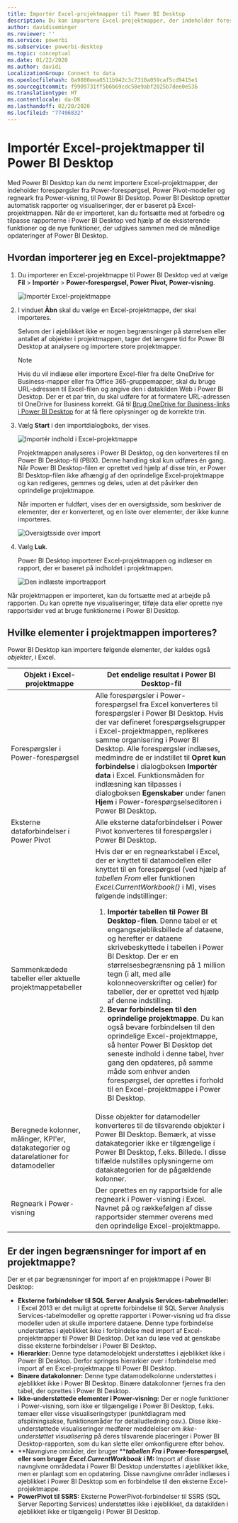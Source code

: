 ```yaml
---
title: Importér Excel-projektmapper til Power BI Desktop
description: Du kan importere Excel-projektmapper, der indeholder forespørgsler fra Power-forespørgsel, Power Pivot-modeller og regneark fra Power-visning, til Power BI Desktop.
author: davidiseminger
ms.reviewer: ''
ms.service: powerbi
ms.subservice: powerbi-desktop
ms.topic: conceptual
ms.date: 01/22/2020
ms.author: davidi
LocalizationGroup: Connect to data
ms.openlocfilehash: 0a9880eea0511b942c3c7310a059caf5cd9415e1
ms.sourcegitcommit: f9909731ff5b6b69cdc58e9abf2025b7dee0e536
ms.translationtype: HT
ms.contentlocale: da-DK
ms.lasthandoff: 02/20/2020
ms.locfileid: "77496832"
---
```

# <a name="import-excel-workbooks-into-power-bi-desktop"></a>Importér Excel-projektmapper til Power BI Desktop
Med Power BI Desktop kan du nemt importere Excel-projektmapper, der indeholder forespørgsler fra Power-forespørgsel, Power Pivot-modeller og regneark fra Power-visning, til Power BI Desktop. Power BI Desktop opretter automatisk rapporter og visualiseringer, der er baseret på Excel-projektmappen. Når de er importeret, kan du fortsætte med at forbedre og tilpasse rapporterne i Power BI Desktop ved hjælp af de eksisterende funktioner og de nye funktioner, der udgives sammen med de månedlige opdateringer af Power BI Desktop.

## <a name="how-do-i-import-an-excel-workbook"></a>Hvordan importerer jeg en Excel-projektmappe?
1. Du importerer en Excel-projektmappe til Power BI Desktop ved at vælge **Fil** > **Importér** > **Power-forespørgsel, Power Pivot, Power-visning**.

   ![Importér Excel-projektmappe](media/desktop-import-excel-workbooks/importexceltopbi_1.png)


2. I vinduet **Åbn** skal du vælge en Excel-projektmappe, der skal importeres. 

   Selvom der i øjeblikket ikke er nogen begrænsninger på størrelsen eller antallet af objekter i projektmappen, tager det længere tid for Power BI Desktop at analysere og importere store projektmapper.

   > [!NOTE]
   > Hvis du vil indlæse eller importere Excel-filer fra delte OneDrive for Business-mapper eller fra Office 365-gruppemapper, skal du bruge URL-adressen til Excel-filen og angive den i datakilden Web i Power BI Desktop. Der er et par trin, du skal udføre for at formatere URL-adressen til OneDrive for Business korrekt. Gå til [Brug OneDrive for Business-links i Power BI Desktop](desktop-use-onedrive-business-links.md) for at få flere oplysninger og de korrekte trin.
   > 
   > 

3. Vælg **Start** i den importdialogboks, der vises.

   ![Importér indhold i Excel-projektmappe](media/desktop-import-excel-workbooks/import-excel-power-bi-5.png)


   Projektmappen analyseres i Power BI Desktop, og den konverteres til en Power BI Desktop-fil (PBIX). Denne handling skal kun udføres én gang. Når Power BI Desktop-filen er oprettet ved hjælp af disse trin, er Power BI Desktop-filen ikke afhængig af den oprindelige Excel-projektmappe og kan redigeres, gemmes og deles, uden at det påvirker den oprindelige projektmappe.

   Når importen er fuldført, vises der en oversigtsside, som beskriver de elementer, der er konverteret, og en liste over elementer, der ikke kunne importeres.

   ![Oversigtsside over import](media/desktop-import-excel-workbooks/importexceltopbi_3.png)

4. Vælg **Luk**. 

   Power BI Desktop importerer Excel-projektmappen og indlæser en rapport, der er baseret på indholdet i projektmappen.

   ![Den indlæste importrapport](media/desktop-import-excel-workbooks/importexceltopbi_4.png)

Når projektmappen er importeret, kan du fortsætte med at arbejde på rapporten. Du kan oprette nye visualiseringer, tilføje data eller oprette nye rapportsider ved at bruge funktionerne i Power BI Desktop.

## <a name="which-workbook-elements-are-imported"></a>Hvilke elementer i projektmappen importeres?
Power BI Desktop kan importere følgende elementer, der kaldes også *objekter*, i Excel.

| Objekt i Excel-projektmappe | Det endelige resultat i Power BI Desktop-fil |
| --- | --- |
| Forespørgsler i Power-forespørgsel |Alle forespørgsler i Power-forespørgsel fra Excel konverteres til forespørgsler i Power BI Desktop. Hvis der var defineret forespørgselsgrupper i Excel-projektmappen, replikeres samme organisering i Power BI Desktop. Alle forespørgsler indlæses, medmindre de er indstillet til **Opret kun forbindelse** i dialogboksen **Importér data** i Excel. Funktionsmåden for indlæsning kan tilpasses i dialogboksen **Egenskaber** under fanen **Hjem** i Power-forespørgselseditoren i Power BI Desktop. |
| Eksterne dataforbindelser i Power Pivot |Alle eksterne dataforbindelser i Power Pivot konverteres til forespørgsler i Power BI Desktop. |
| Sammenkædede tabeller eller aktuelle projektmappetabeller |Hvis der er en regnearkstabel i Excel, der er knyttet til datamodellen eller knyttet til en forespørgsel (ved hjælp af *tabellen From* eller funktionen *Excel.CurrentWorkbook()* i M), vises følgende indstillinger: <ol><li><b>Importér tabellen til Power BI Desktop-filen</b>. Denne tabel er et engangsøjebliksbillede af dataene, og herefter er dataene skrivebeskyttede i tabellen i Power BI Desktop. Der er en størrelsesbegrænsning på 1 million tegn (i alt, med alle kolonneoverskrifter og celler) for tabeller, der er oprettet ved hjælp af denne indstilling.</li><li><b>Bevar forbindelsen til den oprindelige projektmappe</b>. Du kan også bevare forbindelsen til den oprindelige Excel-projektmappe, så henter Power BI Desktop det seneste indhold i denne tabel, hver gang den opdateres, på samme måde som enhver anden forespørgsel, der oprettes i forhold til en Excel-projektmappe i Power BI Desktop.</li></ul> |
| Beregnede kolonner, målinger, KPI'er, datakategorier og datarelationer for datamodeller |Disse objekter for datamodeller konverteres til de tilsvarende objekter i Power BI Desktop. Bemærk, at visse datakategorier ikke er tilgængelige i Power BI Desktop, f.eks. Billede. I disse tilfælde nulstilles oplysningerne om datakategorien for de pågældende kolonner. |
| Regneark i Power-visning |Der oprettes en ny rapportside for alle regneark i Power-visning i Excel. Navnet på og rækkefølgen af disse rapportsider stemmer overens med den oprindelige Excel-projektmappe. |

## <a name="are-there-any-limitations-to-importing-a-workbook"></a>Er der ingen begrænsninger for import af en projektmappe?
Der er et par begrænsninger for import af en projektmappe i Power BI Desktop:

* **Eksterne forbindelser til SQL Server Analysis Services-tabelmodeller:** I Excel 2013 er det muligt at oprette forbindelse til SQL Server Analysis Services-tabelmodeller og oprette rapporter i Power-visning ud fra disse modeller uden at skulle importere dataene. Denne type forbindelse understøttes i øjeblikket ikke i forbindelse med import af Excel-projektmapper til Power BI Desktop. Det kan du løse ved at genskabe disse eksterne forbindelser i Power BI Desktop.
* **Hierarkier:** Denne type datamodelobjekt understøttes i øjeblikket ikke i Power BI Desktop. Derfor springes hierarkier over i forbindelse med import af en Excel-projektmappe til Power BI Desktop.
* **Binære datakolonner:** Denne type datamodelkolonne understøttes i øjeblikket ikke i Power BI Desktop. Binære datakolonner fjernes fra den tabel, der oprettes i Power BI Desktop.
* **Ikke-understøttede elementer i Power-visning:** Der er nogle funktioner i Power-visning, som ikke er tilgængelige i Power BI Desktop, f.eks. temaer eller visse visualiseringstyper (punktdiagram med afspilningsakse, funktionsmåder for detailudledning osv.). Disse ikke-understøttede visualiseringer medfører meddelelser om *ikke-understøttet visualisering* på deres tilsvarende placeringer i Power BI Desktop-rapporten, som du kan slette eller omkonfigurere efter behov.
* **Navngivne områder, der bruger *****tabellen Fra*** **i Power-forespørgsel, eller som bruger** ***Excel.CurrentWorkbook*** **i M:** Import af disse navngivne områdedata i Power BI Desktop understøttes i øjeblikket ikke, men er planlagt som en opdatering. Disse navngivne områder indlæses i øjeblikket i Power BI Desktop som en forbindelse til den eksterne Excel-projektmappe.
* **PowerPivot til SSRS:** Eksterne PowerPivot-forbindelser til SSRS (SQL Server Reporting Services) understøttes ikke i øjeblikket, da datakilden i øjeblikket ikke er tilgængelig i Power BI Desktop.

